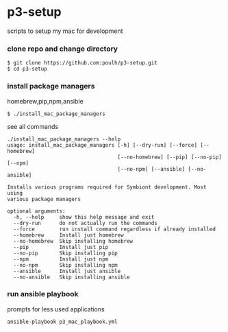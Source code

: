# p3-setup

scripts to setup my mac for development

### clone repo and change directory

```
$ git clone https://github.com:poulh/p3-setup.git
$ cd p3-setup
```


### install package managers 

homebrew,pip,npm,ansible

```
$ ./install_mac_package_managers
```

see all commands

```
./install_mac_package_managers --help
usage: install_mac_package_managers [-h] [--dry-run] [--force] [--homebrew]
                                    [--no-homebrew] [--pip] [--no-pip] [--npm]
                                    [--no-npm] [--ansible] [--no-ansible]

Installs various programs required for Symbiont development. Most using
various package managers

optional arguments:
  -h, --help     show this help message and exit
  --dry-run      do not actually run the commands
  --force        run install command regardless if already installed
  --homebrew     Install just homebrew
  --no-homebrew  Skip installing homebrew
  --pip          Install just pip
  --no-pip       Skip installing pip
  --npm          Install just npm
  --no-npm       Skip installing npm
  --ansible      Install just ansible
  --no-ansible   Skip installing ansible
```

### run ansible playbook

prompts for less used applications

```
ansible-playbook p3_mac_playbook.yml
```

